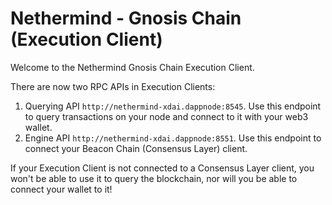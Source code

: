 # Nethermind - Gnosis Chain (Execution Client)

Welcome to the Nethermind Gnosis Chain Execution Client.

There are now two RPC APIs in Execution Clients:

1. Querying API `http://nethermind-xdai.dappnode:8545`. Use this endpoint to query transactions on your node and connect to it with your web3 wallet.
2. Engine API `http://nethermind-xdai.dappnode:8551`. Use this endpoint to connect your Beacon Chain (Consensus Layer) client.

If your Execution Client is not connected to a Consensus Layer client, you won't be able to use it to query the blockchain, nor will you be able to connect your wallet to it!
